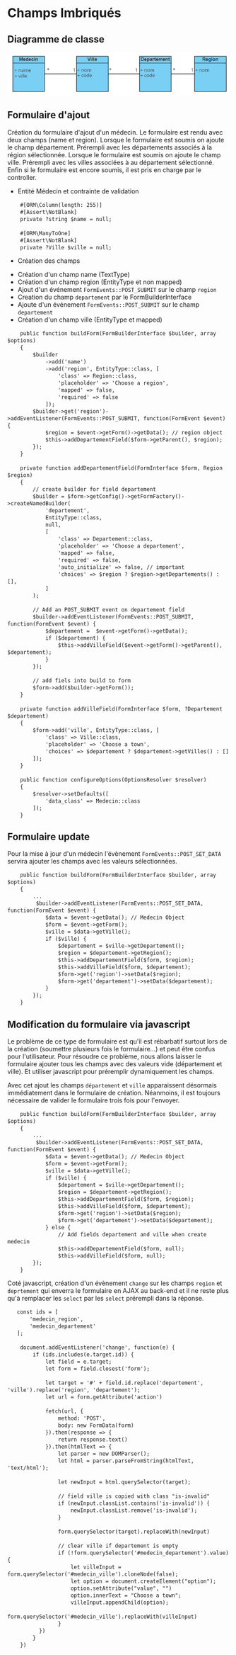 # Champs Imbriqués

## Diagramme de classe
![(diagramme-de-class)](./uml/dia-class-many-to-many.png)

## Formulaire d'ajout

Création du formulaire d'ajout d'un médecin. Le formulaire est rendu avec deux champs (name et region).
Lorsque le formulaire est soumis on ajoute le champ département. Prérempli avec les départements associés à la région sélectionnée.
Lorsque le formulaire est soumis on ajoute le champ ville. Prérempli avec les villes associées à au département sélectionné.
Enfin si le formulaire est encore soumis, il est pris en charge par le controller.

* Entité Médecin et contrainte de validation
```
    #[ORM\Column(length: 255)]
    #[Assert\NotBlank]
    private ?string $name = null;

    #[ORM\ManyToOne]
    #[Assert\NotBlank]
    private ?Ville $ville = null;
```
* Création des champs

- Création d'un champ name (TextType)
- Création d'un champ region (EntityType et non mapped)
- Ajout d'un événement ```FormEvents::POST_SUBMIT``` sur le champ ```region```
- Creation du champ ```departement``` par le FormBuilderInterface
- Ajoute d'un événement ```FormEvents::POST_SUBMIT``` sur le champ ```departement```
- Création d'un champ ville (EntityType et mapped)

```
    public function buildForm(FormBuilderInterface $builder, array $options)
    {
        $builder
            ->add('name')
            ->add('region', EntityType::class, [
                'class' => Region::class,
                'placeholder' => 'Choose a region',
                'mapped' => false,
                'required' => false
            ]);
        $builder->get('region')->addEventListener(FormEvents::POST_SUBMIT, function(FormEvent $event) {
            $region = $event->getForm()->getData(); // region object
            $this->addDepartementField($form->getParent(), $region);
        });
    }
    
    private function addDepartementField(FormInterface $form, Region $region)
    {
        // create builder for field departement
        $builder = $form->getConfig()->getFormFactory()->createNamedBuilder(
            'departement',
            EntityType::class,
            null,
            [
                'class' => Departement::class,
                'placeholder' => 'Choose a departement',
                'mapped' => false,
                'required' => false,
                'auto_initialize' => false, // important
                'choices' => $region ? $region->getDepartements() : [],
            ]
        );
        
        // Add an POST_SUBMIT event on departement field
        $builder->addEventListener(FormEvents::POST_SUBMIT, function(FormEvent $event) {
            $departement =  $event->getForm()->getData();
            if ($departement) {
                $this->addVilleField($event->getForm()->getParent(), $departement);
            }
        });
        
        // add fiels into build to form
        $form->add($builder->getForm());
    }
    
    private function addVilleField(FormInterface $form, ?Departement $departement)
    {
        $form->add('ville', EntityType::class, [
            'class' => Ville::class,
            'placeholder' => 'Choose a town',
            'choices' => $departement ? $departement->getVilles() : []
        ]);
    }
    
    public function configureOptions(OptionsResolver $resolver)
    {
        $resolver->setDefaults([
            'data_class' => Medecin::class
        ]);
    }
```

## Formulaire update

Pour la mise à jour d'un médecin l'évènement ```FormEvents::POST_SET_DATA``` servira ajouter les champs 
avec les valeurs sélectionnées.

```
    public function buildForm(FormBuilderInterface $builder, array $options)
    {
        ...
         $builder->addEventListener(FormEvents::POST_SET_DATA, function(FormEvent $event) {
            $data = $event->getData(); // Medecin Object
            $form = $event->getForm();
            $ville = $data->getVille();
            if ($ville) {
                $departement = $ville->getDepartement();
                $region = $departement->getRegion();
                $this->addDepartementField($form, $region);
                $this->addVilleField($form, $departement);
                $form->get('region')->setData($region);
                $form->get('departement')->setData($departement);
            }
        });
    }
```

## Modification du formulaire via javascript

Le problème de ce type de formulaire est qu'il est rébarbatif surtout lors de la création (soumettre plusieurs fois 
le formulaire...) et peut être confus pour l'utilisateur. 
Pour résoudre ce problème, nous allons laisser le formulaire ajouter tous les champs 
avec des valeurs vide (département et ville). Et utiliser javascript pour préremplir dynamiquement les champs.


Avec cet ajout les champs ```département``` et ```ville``` apparaissent désormais immédiatement dans le formulaire
de création.
Néanmoins, il est toujours nécessaire de valider le formulaire trois fois pour l'envoyer.
```
    public function buildForm(FormBuilderInterface $builder, array $options)
    {
        ...
         $builder->addEventListener(FormEvents::POST_SET_DATA, function(FormEvent $event) {
            $data = $event->getData(); // Medecin Object
            $form = $event->getForm();
            $ville = $data->getVille();
            if ($ville) {
                $departement = $ville->getDepartement();
                $region = $departement->getRegion();
                $this->addDepartementField($form, $region);
                $this->addVilleField($form, $departement);
                $form->get('region')->setData($region);
                $form->get('departement')->setData($departement);
            } else {
                // Add fields departement and ville when create medecin
                $this->addDepartementField($form, null);
                $this->addVilleField($form, null);
        });
    }
```

Coté javascript, création d'un évènement ```change``` sur les champs ```region``` et ```deprtement``` qui enverra 
le formulaire en AJAX au back-end et il ne reste plus qu'à remplacer les ```select``` par les ```select``` prérempli dans 
la réponse.

```
   const ids = [
       'medecin_region',
       'medecin_departement'
   ];
    
    document.addEventListener('change', function(e) {
        if (ids.includes(e.target.id)) {
            let field = e.target;
            let form = field.closest('form');

            let target = '#' + field.id.replace('departement', 'ville').replace('region', 'departement');
            let url = form.getAttribute('action')

            fetch(url, {
                method: 'POST',
                body: new FormData(form)
            }).then(response => {
                return response.text()
            }).then(htmlText => {
                let parser = new DOMParser();
                let html = parser.parseFromString(htmlText, 'text/html');
    
                let newInput = html.querySelector(target);
    
                // field ville is copied with class "is-invalid"
                if (newInput.classList.contains('is-invalid')) {
                    newInput.classList.remove('is-invalid');
                }
    
                form.querySelector(target).replaceWith(newInput)
    
                // clear ville if departement is empty
                if (!form.querySelector('#medecin_departement').value) {
                    let villeInput = form.querySelector('#medecin_ville').cloneNode(false);
                    let option = document.createElement("option");
                    option.setAttribute("value", "")
                    option.innerText = "Choose a town";
                    villeInput.appendChild(option);
                    form.querySelector('#medecin_ville').replaceWith(villeInput)
                }
          })
        }
    })
```
